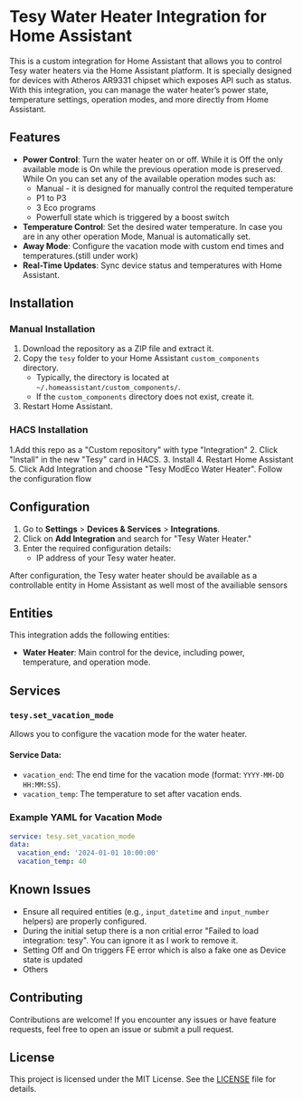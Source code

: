 # Tesy Water Heater Integration for Home Assistant

This is a custom integration for Home Assistant that allows you to control Tesy water heaters via the Home Assistant platform. It is specially designed for devices with Atheros AR9331 chipset which exposes API such as status. With this integration, you can manage the water heater’s power state, temperature settings, operation modes, and more directly from Home Assistant.

## Features

- **Power Control**: Turn the water heater on or off. While it is Off the only available mode is On while the previous operation mode is preserved. While On you can set any of the available operation modes such as:
  - Manual - it is designed for manually control the requited temperature
  - P1 to P3 
  - 3 Eco programs
  - Powerfull state which is triggered by a boost switch
- **Temperature Control**: Set the desired water temperature. In case you are in any other operation Mode, Manual is automatically set. 
- **Away Mode**: Configure the vacation mode with custom end times and temperatures.(still under work)
- **Real-Time Updates**: Sync device status and temperatures with Home Assistant.

## Installation

### Manual Installation

1. Download the repository as a ZIP file and extract it.
2. Copy the `tesy` folder to your Home Assistant `custom_components` directory.
   - Typically, the directory is located at `~/.homeassistant/custom_components/`.
   - If the `custom_components` directory does not exist, create it.
3. Restart Home Assistant.

### HACS Installation

1.Add this repo as a "Custom repository" with type "Integration"
2. Click "Install" in the new "Tesy" card in HACS.
3. Install
4. Restart Home Assistant
5. Click Add Integration and choose "Tesy ModEco Water Heater". Follow the configuration flow

## Configuration

1. Go to **Settings** > **Devices & Services** > **Integrations**.
2. Click on **Add Integration** and search for "Tesy Water Heater."
3. Enter the required configuration details:
   - IP address of your Tesy water heater.

After configuration, the Tesy water heater should be available as a controllable entity in Home Assistant as well most of the availiable sensors

## Entities

This integration adds the following entities:

- **Water Heater**: Main control for the device, including power, temperature, and operation mode.

## Services

### `tesy.set_vacation_mode`

Allows you to configure the vacation mode for the water heater.

#### Service Data:

- `vacation_end`: The end time for the vacation mode (format: `YYYY-MM-DD HH:MM:SS`).
- `vacation_temp`: The temperature to set after vacation ends.

### Example YAML for Vacation Mode

```yaml
service: tesy.set_vacation_mode
data:
  vacation_end: '2024-01-01 10:00:00'
  vacation_temp: 40
```

## Known Issues

- Ensure all required entities (e.g., `input_datetime` and `input_number` helpers) are properly configured.
- During the initial setup there is a non critial error "Failed to load integration: tesy". You can ignore it as I work to remove it. 
- Setting Off and On triggers FE error which is also a fake one as Device state is updated
- Others

## Contributing

Contributions are welcome! If you encounter any issues or have feature requests, feel free to open an issue or submit a pull request.

## License

This project is licensed under the MIT License. See the [LICENSE](LICENSE) file for details.


